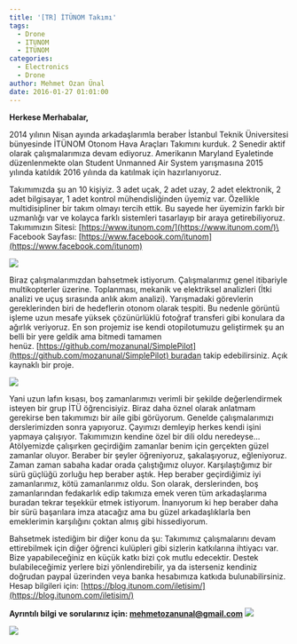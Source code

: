 ```yaml
---
title: '[TR] İTÜNOM Takımı'
tags:
  - Drone
  - ITUNOM
  - İTÜNOM
categories:
  - Electronics
  - Drone
author: Mehmet Ozan Ünal
date: 2016-01-27 01:01:00
---
```


**Herkese Merhabalar,**

2014 yılının Nisan ayında arkadaşlarımla beraber İstanbul Teknik Üniversitesi
bünyesinde İTÜNOM Otonom Hava Araçları Takımını kurduk. 2 Senedir aktif olarak
çalışmalarımıza devam ediyoruz. Amerikanın Maryland Eyaletinde düzenlenmekte
olan Student Unmanned Air System yarışmasına 2015 yılında katıldık 2016 yılında
da katılmak için hazırlanıyoruz.

Takımımızda şu an 10 kişiyiz. 3 adet uçak, 2 adet uzay, 2 adet elektronik, 2
adet bilgisayar, 1 adet kontrol mühendisliğinden üyemiz var. Özellikle
multidisipliner bir takım olmayı tercih ettik. Bu sayede her üyemizin farklı bir
uzmanlığı var ve kolayca farklı sistemleri tasarlayıp bir araya
getirebiliyoruz.\
Takımımızın Sitesi: [https://www.itunom.com/](https://www.itunom.com/)\
Facebook
Sayfası: [https://www.facebook.com/itunom](https://www.facebook.com/itunom)

![](https://1.bp.blogspot.com/-Ehnlg53RcQc/Vqfnzov5KMI/AAAAAAAAYGM/E6mSwXEZNnc/s640/10856564_867353213321847_2384873583172940302_o.jpg)

Biraz çalışmalarımızdan bahsetmek istiyorum. Çalışmalarımız genel itibariyle
multikopterler üzerine. Toplanması, mekanik ve elektriksel analizleri (İtki
analizi ve uçuş sırasında anlık akım analizi). Yarışmadaki görevlerin
gereklerinden biri de hedeflerin otonom olarak tespiti. Bu nedenle görüntü
işleme uzun mesafe yüksek çözünürlüklü fotoğraf transferi gibi konulara da
ağırlık veriyoruz. En son projemiz ise kendi otopilotumuzu geliştirmek şu an
belli bir yere geldik ama bitmedi tamamen
henüz. [https://github.com/mozanunal/SimplePilot](https://github.com/mozanunal/SimplePilot) buradan
takip edebilirsiniz. Açık kaynaklı bir proje.

![](https://2.bp.blogspot.com/-D1vv1IdW0oo/VqfnCWLj5fI/AAAAAAAAYFo/tJrpC1lrpZY/s640/11027471_901536879903480_1889996898386174550_n.jpg)

Yani uzun lafın kısası, boş zamanlarımızı verimli bir şekilde değerlendirmek
isteyen bir grup İTÜ öğrencisiyiz. Biraz daha öznel olarak anlatmam gerekirse
ben takımımızı bir aile gibi görüyorum. Genelde çalışmalarımızı derslerimizden
sonra yapıyoruz. Çayımızı demleyip herkes kendi işini yapmaya çalışıyor.
Takımımızın kendine özel bir dili oldu neredeyse... Atölyemizde çalışırken
geçirdiğim zamanlar benim için gerçekten güzel zamanlar oluyor. Beraber bir
şeyler öğreniyoruz, şakalaşıyoruz, eğleniyoruz. Zaman zaman sabaha kadar orada
çalıştığımız oluyor. Karşılaştığımız bir sürü güçlüğü zorluğu hep beraber aştık.
Hep beraber geçirdiğimiz iyi zamanlarımız, kötü zamanlarımız oldu. Son olarak,
derslerinden, boş zamanlarından fedakarlık edip takımıza emek veren tüm
arkadaşlarıma buradan tekrar teşekkür etmek istiyorum. İnanıyorum ki hep beraber
daha bir sürü başarılara imza atacağız ama bu güzel arkadaşlıklarla ben
emeklerimin karşılığını çoktan almış gibi hissediyorum.

Bahsetmek istediğim bir diğer konu da şu: Takımımız çalışmalarını devam
ettirebilmek için diğer öğrenci kulüpleri gibi sizlerin katkılarına ihtiyacı
var. Bize yapabileceğiniz en küçük katkı bizi çok mutlu edecektir. Destek
bulabileceğimiz yerlere bizi yönlendirebilir, ya da isterseniz kendiniz doğrudan
paypal üzerinden veya banka hesabımıza katkıda bulunabilirsiniz.\
Hesap bilgileri için:
[https://blog.itunom.com/iletisim/](https://blog.itunom.com/iletisim/)

**Ayrıntılı bilgi ve sorularınız için: mehmetozanunal@gmail.com**
![](https://2.bp.blogspot.com/-8QOnRqyHymo/VqfngnGGQZI/AAAAAAAAYF0/GqKf6B8XT_A/s640/10989258_879668248757010_1403157962482540600_o.jpg)

![](https://lh3.googleusercontent.com/Rnek2VVJ3MAQz6odH_Rk6nxH_9PIkDbGG0TQaoxabB9VbhrecOTnsneUdu8XiEk_5c0SQF2-zMc4FT3K8Wkv1niCFT94HGPu0pmG-RpZ6D2gIz58g-6ydZK23XWSrut9gpIYZGkPBH119EvS)
